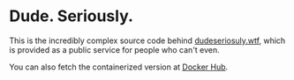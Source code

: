 # Dude. Seriously.

This is the incredibly complex source code behind [dudeseriosuly.wtf](http://dudeseriously.wtf/), which is provided as a public service for people who can't even.

You can also fetch the containerized version at [Docker Hub](https://hub.docker.com/r/asciiteam/dudeseriously.wtf/).
